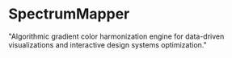 # SpectrumMapper
"Algorithmic gradient color harmonization engine for data-driven visualizations and interactive design systems optimization."
